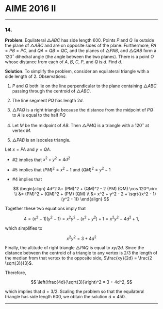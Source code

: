 AIME 2016 II
============

--------------------------------------------------------------------------------------------
### 14.

__Problem__. Equilateral $\triangle ABC$ has side length $600$. Points $P$ and $Q$ lie
outside the plane of $\triangle ABC$ and are on opposite sides of the plane. Furthermore,
$PA = PB = PC$, and $QA = QB = QC$, and the planes of $\triangle PAB$, and $\triangle QAB$
form a $120^\circ$ dihedral angle (the angle between the two planes). There is a point $O$
whose distance from each of $A$, $B$, $C$, $P$, and $Q$ is $d$. Find $d$.

__Solution__. To simplify the problem, consider an equilateral triangle with a side length
of $2$. Observations:

1. $P$ and $Q$ both lie on the line perpendicular to the plane containing $\triangle ABC$
   passing through the centroid of $\triangle ABC$.

2. The line segment $PQ$ has length $2d$.

3. $\triangle PAQ$ is a right triangle because the distance from the midpoint of $PQ$ to
   $A$ is equal to the half $PQ$

4. Let $M$ be the midpoint of $AB$. Then $\triangle PMQ$ is a triangle with a $120^\circ$ at
   vertex $M$.

5. $\triangle PAB$ is an isoceles triangle. 

Let $x = PA$ and $y = QA$.

* #2 implies that $x^2 + y^2 = 4d^2$

* #5 implies that $(PM)^2 = x^2 - 1$ and $(QM)^2 = y^2 - 1$

* #4 implies that

  $$
  \begin{align}
  4d^2 
  &= (PM)^2 + (QM)^2 - 2 (PM) (QM) \cos 120^\circ \\
  &= (PM)^2 + (QM)^2 + (PM) (QM) \\
  &= x^2 + y^2 - 2 + \sqrt{(x^2 - 1)(y^2 - 1)}
  \end{align}
  $$

Together these two equations imply that

$$
4 = (x^2 - 1)(y^2 - 1) = x^2 y^2 - (x^2 + y^2) + 1 = x^2 y^2 - 4d^2 + 1,
$$

which simplifies to

$$
x^2 y^2 = 3 + 4d^2
$$

Finally, the altitude of right triangle $\triangle PAQ$ is equal to $xy / 2d$. Since the
distance between the centroid of a triangle to any vertex is $2/3$ the length of the
median from that vertex to the opposite side, $\frac{xy}{2d} = \frac{2 \sqrt{3}}{3}$.

Therefore,

$$
\left(\frac{4d}{\sqrt{3}}\right)^2 = 3 + 4d^2,
$$

which implies that $d = 3/2$. Scaling the problem so that the equilateral triangle has side
length $600$, we obtain the solution $d = 450$.

--------------------------------------------------------------------------------------------

